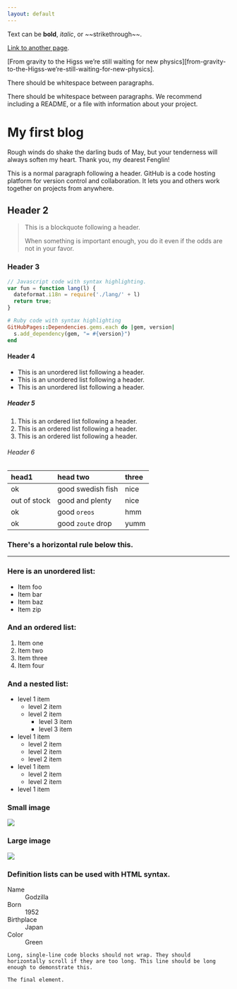 ```yaml
---
layout: default
---
```


Text can be **bold**, _italic_, or \~\~strikethrough\~\~.

[Link to another page][1].

[From gravity to the Higss we’re still waiting for new physics][from-gravity-to-the-Higss-we’re-still-waiting-for-new-physics].

There should be whitespace between paragraphs.

There should be whitespace between paragraphs. We recommend including a README, or a file with information about your project.

# [][3]My first blog

Rough winds do shake the darling buds of May, but your tenderness will always soften my heart. Thank you, my dearest Fenglin!

This is a normal paragraph following a header. GitHub is a code hosting platform for version control and collaboration. It lets you and others work together on projects from anywhere.

## [][4]Header 2

> This is a blockquote following a header.
> 
> When something is important enough, you do it even if the odds are not in your favor.

### [][5]Header 3

```js
// Javascript code with syntax highlighting.
var fun = function lang(l) {
  dateformat.i18n = require('./lang/' + l)
  return true;
}
```

```ruby
# Ruby code with syntax highlighting
GitHubPages::Dependencies.gems.each do |gem, version|
  s.add_dependency(gem, "= #{version}")
end
```

#### [][6]Header 4

*   This is an unordered list following a header.
*   This is an unordered list following a header.
*   This is an unordered list following a header.

##### [][7]Header 5

1.  This is an ordered list following a header.
2.  This is an ordered list following a header.
3.  This is an ordered list following a header.

###### [][8]Header 6

| head1        | head two          | three |
|:-------------|:------------------|:------|
| ok           | good swedish fish | nice  |
| out of stock | good and plenty   | nice  |
| ok           | good `oreos`      | hmm   |
| ok           | good `zoute` drop | yumm  |

### There's a horizontal rule below this.

---- 

### Here is an unordered list:

*   Item foo
*   Item bar
*   Item baz
*   Item zip

### And an ordered list:

1.  Item one
1.  Item two
1.  Item three
1.  Item four

### And a nested list:

- level 1 item
  - level 2 item
  - level 2 item
	- level 3 item
	- level 3 item
- level 1 item
  - level 2 item
  - level 2 item
  - level 2 item
- level 1 item
  - level 2 item
  - level 2 item
- level 1 item

### Small image

![][image-1]

### Large image

![][image-2]


### Definition lists can be used with HTML syntax.

<dl>
<dt>Name</dt>
<dd>Godzilla</dd>
<dt>Born</dt>
<dd>1952</dd>
<dt>Birthplace</dt>
<dd>Japan</dd>
<dt>Color</dt>
<dd>Green</dd>
</dl>

```
Long, single-line code blocks should not wrap. They should horizontally scroll if they are too long. This line should be long enough to demonstrate this.
```

```
The final element.
```

[1]:	another-page
[3]:	#header-1
[4]:	#header-2
[5]:	#header-3
[6]:	#header-4
[7]:	#header-5
[8]:	#header-6

[image-1]:	https://assets-cdn.github.com/images/icons/emoji/octocat.png
[image-2]:	https://guides.github.com/activities/hello-world/branching.png
